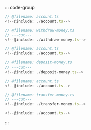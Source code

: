 ::: code-group

```typescript twoslash [withdraw-money.ts]
// @filename: account.ts
<!--@include: ./account.ts-->

// @filename: withdraw-money.ts
// ---cut---
<!--@include: ./withdraw-money.ts-->
```

```typescript twoslash [deposit-money.ts]
// @filename: account.ts
<!--@include: ./account.ts-->

// @filename: deposit-money.ts
// ---cut---
<!--@include: ./deposit-money.ts-->
```

```typescript twoslash [transfer-money.ts]
// @filename: account.ts
<!--@include: ./account.ts-->

// @filename: transfer-money.ts
// ---cut---
<!--@include: ./transfer-money.ts-->
```

```typescript twoslash [account.ts]
<!--@include: ./account.ts-->
```

:::
